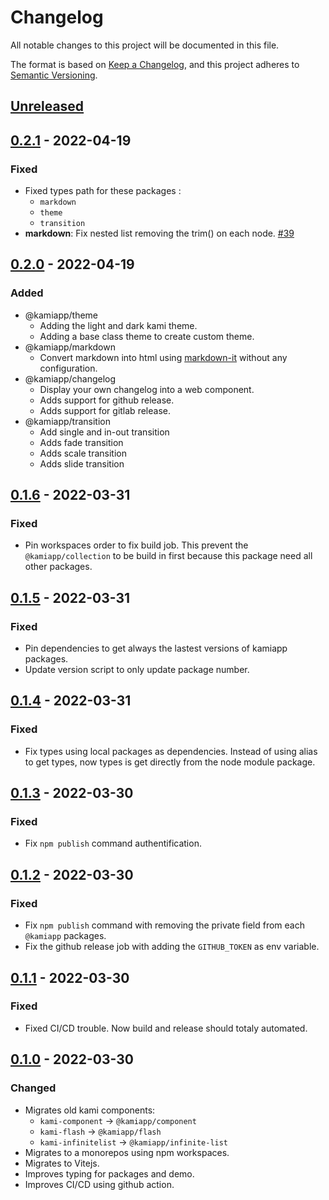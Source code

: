 # Changelog
All notable changes to this project will be documented in this file.

The format is based on [Keep a Changelog](https://keepachangelog.com/en/1.0.0/),
and this project adheres to [Semantic Versioning](https://semver.org/spec/v2.0.0.html).

## [Unreleased]

## [0.2.1] - 2022-04-19
### Fixed
- Fixed types path for these packages :
  - `markdown`
  - `theme`
  - `transition`
- **markdown**: Fix nested list removing the trim() on each node. [#39](https://github.com/Kamiapp-fr/kami-collection/issues/39)

## [0.2.0] - 2022-04-19
### Added
- @kamiapp/theme
  - Adding the light and dark kami theme.
  - Adding a base class theme to create custom theme.
- @kamiapp/markdown
  - Convert markdown into html using [markdown-it](https://github.com/markdown-it/markdown-it) without any configuration.
- @kamiapp/changelog
  - Display your own changelog into a web component.
  - Adds support for github release.
  - Adds support for gitlab release.
- @kamiapp/transition
  - Add single and in-out transition
  - Adds fade transition
  - Adds scale transition
  - Adds slide transition

## [0.1.6] - 2022-03-31
### Fixed
- Pin workspaces order to fix build job. This prevent the `@kamiapp/collection` to be build in first because this package need all other packages.

## [0.1.5] - 2022-03-31
### Fixed
- Pin dependencies to get always the lastest versions of kamiapp packages.
- Update version script to only update package number.

## [0.1.4] - 2022-03-31
### Fixed
- Fix types using local packages as dependencies. Instead of using alias to get types, now types is get directly from the node module package.

## [0.1.3] - 2022-03-30
### Fixed
- Fix `npm publish` command authentification.

## [0.1.2] - 2022-03-30
### Fixed
- Fix `npm publish` command with removing the private field from each `@kamiapp` packages.
- Fix the github release job with adding the `GITHUB_TOKEN` as env variable.

## [0.1.1] - 2022-03-30
### Fixed
- Fixed CI/CD trouble. Now build and release should totaly automated.

## [0.1.0] - 2022-03-30
### Changed
- Migrates old kami components:
  - `kami-component` → `@kamiapp/component`
  - `kami-flash` → `@kamiapp/flash`
  - `kami-infinitelist` → `@kamiapp/infinite-list`
- Migrates to a monorepos using npm workspaces.
- Migrates to Vitejs.
- Improves typing for packages and demo.
- Improves CI/CD using github action.

[Unreleased]: https://github.com/Kamiapp-fr/kami-collection/compare/v0.2.1...HEAD
[0.2.1]: https://github.com/Kamiapp-fr/kami-collection/compare/v0.2.0...v0.2.1
[0.2.0]: https://github.com/Kamiapp-fr/kami-collection/compare/v0.1.6...v0.2.0
[0.1.6]: https://github.com/Kamiapp-fr/kami-collection/compare/v0.1.5...v0.1.6
[0.1.5]: https://github.com/Kamiapp-fr/kami-collection/compare/v0.1.4...v0.1.5
[0.1.4]: https://github.com/Kamiapp-fr/kami-collection/compare/v0.1.3...v0.1.4
[0.1.3]: https://github.com/Kamiapp-fr/kami-collection/compare/v0.1.2...v0.1.3
[0.1.2]: https://github.com/Kamiapp-fr/kami-collection/compare/v0.1.1...v0.1.2
[0.1.1]: https://github.com/Kamiapp-fr/kami-collection/compare/v0.1.0...v0.1.1
[0.1.0]: https://github.com/Kamiapp-fr/kami-collection/releases/tag/v0.1.0
